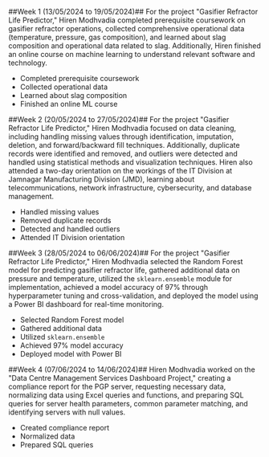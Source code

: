 ##Week 1 (13/05/2024 to 19/05/2024)##
For the project "Gasifier Refractor Life Predictor," Hiren Modhvadia completed prerequisite coursework on gasifier refractor operations, collected comprehensive operational data (temperature, pressure, gas composition), and learned about slag composition and operational data related to slag. Additionally, Hiren finished an online course on machine learning to understand relevant software and technology.
- Completed prerequisite coursework
- Collected operational data
- Learned about slag composition
- Finished an online ML course

##Week 2 (20/05/2024 to 27/05/2024)##
For the project "Gasifier Refractor Life Predictor," Hiren Modhvadia focused on data cleaning, including handling missing values through identification, imputation, deletion, and forward/backward fill techniques. Additionally, duplicate records were identified and removed, and outliers were detected and handled using statistical methods and visualization techniques. Hiren also attended a two-day orientation on the workings of the IT Division at Jamnagar Manufacturing Division (JMD), learning about telecommunications, network infrastructure, cybersecurity, and database management.
- Handled missing values
- Removed duplicate records
- Detected and handled outliers
- Attended IT Division orientation

##Week 3 (28/05/2024 to 06/06/2024)##
For the project "Gasifier Refractor Life Predictor," Hiren Modhvadia selected the Random Forest model for predicting gasifier refractor life, gathered additional data on pressure and temperature, utilized the `sklearn.ensemble` module for implementation, achieved a model accuracy of 97% through hyperparameter tuning and cross-validation, and deployed the model using a Power BI dashboard for real-time monitoring.
- Selected Random Forest model
- Gathered additional data
- Utilized `sklearn.ensemble`
- Achieved 97% model accuracy
- Deployed model with Power BI

##Week 4 (07/06/2024 to 14/06/2024)##
Hiren Modhvadia worked on the "Data Centre Management Services Dashboard Project," creating a compliance report for the PGP server, requesting necessary data, normalizing data using Excel queries and functions, and preparing SQL queries for server health parameters, common parameter matching, and identifying servers with null values.
- Created compliance report
- Normalized data
- Prepared SQL queries

